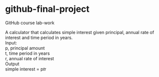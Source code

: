 # github-final-project
GitHub course lab-work

A calculator that calculates simple interest given principal, annual rate of interest and time period in years. </br>
Input: </br>
   p, principal amount </br>
   t, time period in years </br>
   r, annual rate of interest </br>
Output </br>
   simple interest = p*t*r </br>
